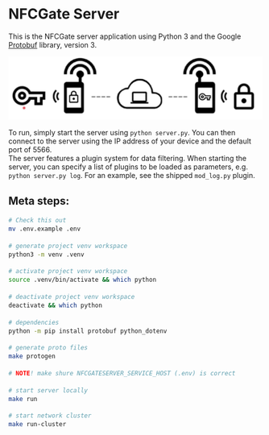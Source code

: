 # NFCGate Server

This is the NFCGate server application using Python 3 and the Google [Protobuf](https://github.com/google/protobuf/) library, version 3.

![Route schema](docs/assets/route-schema.jpg)

To run, simply start the server using `python server.py`. You can then connect to the server using the IP address of your device and the default port of 5566.  
The server features a plugin system for data filtering. When starting the server, you can specify a list of plugins to be loaded as parameters, e.g. `python server.py log`. For an example, see the shipped `mod_log.py` plugin.

## Meta steps:

```sh
# Check this out
mv .env.example .env

# generate project venv workspace
python3 -m venv .venv

# activate project venv workspace
source .venv/bin/activate && which python

# deactivate project venv workspace
deactivate && which python

# dependencies
python -m pip install protobuf python_dotenv

# generate proto files
make protogen

# NOTE! make shure NFCGATESERVER_SERVICE_HOST (.env) is correct

# start server locally
make run

# start network cluster
make run-cluster
```

